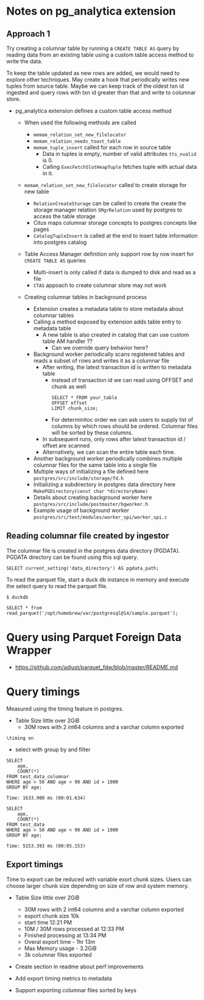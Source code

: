 # Notes on pg_analytica extension

## Approach 1

Try creating a columnar table by running a `CREATE TABLE AS` query by reading data from
an existing table using a custom table access method to write the data.

To keep the table updated as new rows are added, we would need to explore other techniques.
May create a hook that periodically writes new tuples from source table. 
Maybe we can keep track of the oldest txn id ingested and query rows with txn id greater than that and write to columnar store.

 - pg_analytica extension defines a custom table access method
    - When used the following methods are called
        - `memam_relation_set_new_filelocator`
        - `memam_relation_needs_toast_table`
        - `memam_tuple_insert` called for each row in source table
            - Data in tuples is empty, number of valid attributes `tts_nvalid` is 0.
            - Calling `ExecFetchSlotHeapTuple` fetches tuple with actual data in it.

     - `memam_relation_set_new_filelocator` called to create storage for new table
        - `RelationCreateStorage` can be called to create the create the storage manager relation
           `SMgrRelation` used by postgres to access the table storage
        - Citus maps columnar storage concepts to postgres concepts like pages
        - `CatalogTupleInsert` is called at the end to insert table information into postgres catalog

     - Table Access Manager definition only support row by row insert for `CREATE TABLE AS` queries
        - Multi-insert is only called if data is dumped to disk and read as a file
        - `CTAS` appoach to create columnar store may not work
     
     - Creating columnar tables in background process
        - Extension creates a metadata table to store metadata about columnar tables
        - Calling a method exposed by extension adds table entry to metadata table
            - A new table is also created in catalog that can use custom table AM handler ??
                - Can we override query behavior here?
        - Background worker periodically scans registered tables and reads a subset of rows and writes it as a columnar file
            - After writing, the latest transaction id is written to metadata table
                - instead of transaction id we can read using OFFSET and chunk as well
                    ```
                    SELECT * FROM your_table
                    OFFSET offset
                    LIMIT chunk_size;
                    ```
                 - For determinitoc order we can ask users to supply list of columns by which
                   rows should be ordered. Columnar files will be sorted by these columns.
            - In subsequent runs, only rows after latest transaction id / offset are scanned
            - Alternatively, we can scan the entire table each time.
        - Another background worker periodically combines multiple columnar files for the same table into a single file
        - Multiple ways of initializing a file defined here
          `postgres/src/include/storage/fd.h`
        - Initializing a subdirectory in postgres data directory here
          `MakePGDirectory(const char *directoryName)`
        - Details about creating background worker here
          `postgres/src/include/postmaster/bgworker.h`
        - Example usage of background worker
          `postgres/src/test/modules/worker_spi/worker_spi.c`

## Reading columnar file created by ingestor

The columnar file is created in the postgres data directory (PGDATA).
PGDATA directory can be found using this sql query.
```
SELECT current_setting('data_directory') AS pgdata_path;
```

To read the parquet file, start a duck db instance in memory and
execute the select query to read the parquet file.

```
$ duckdb

SELECT * from read_parquet('/opt/homebrew/var/postgresql@14/sample.parquet');
```

# Query using Parquet Foreign Data Wrapper
 - https://github.com/adjust/parquet_fdw/blob/master/README.md

# Query timings

Measured using the timing feature in postgres.
 - Table Size little over 2GiB
    - 30M rows with 2 int64 columns and a varchar column exported

```
\timing on
```

 - select with group by and filter
```
SELECT 
    age,
    COUNT(*) 
FROM test_data_columnar
WHERE age > 50 AND age < 90 AND id > 1000
GROUP BY age;

Time: 1633.900 ms (00:01.634)

SELECT 
    age,
    COUNT(*) 
FROM test_data
WHERE age > 50 AND age < 90 AND id > 1000
GROUP BY age;

Time: 5153.393 ms (00:05.153)
```

 ## Export timings

Time to export can be reduced with variable exort chunk sizes.
Users can choose larger chunk size depending on size of row and system memory.

  - Table Size little over 2GiB
      - 30M rows with 2 int64 columns and a varchar column exported
      - export chunk size 10k
      - start time 12:21 PM
      - 10M / 30M rows processed at 12:33 PM
      - Finished processing at 13:34 PM
      - Overal export time - 1hr 13m
      - Max Memory usage - 3.2GiB
      - 3k columnar files exported


 - Create section in readme about perf improvements
 
 - Add export timing metrics to metadata
 - Support exporting columnar files sorted by keys
